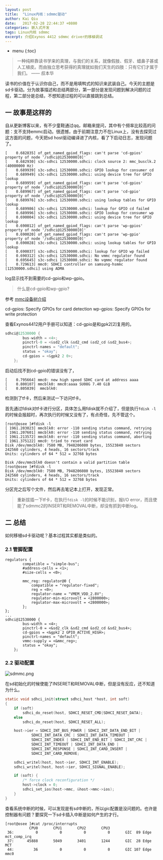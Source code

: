 ```yaml
---
layout: post
title:  "Linux内核：sdmmc驱动"
author: Kai Qiu
date:   2017-02-28 22:44:37 +0800
categories: 嵌入式开发
tags: Linux内核 sdmmc
excerpt: 介绍Exynos 4412 sdmmc driver的移植调试
---
```


* menu
{:toc}

> 一种纯粹靠读书学来的真理，与我们的关系，就像假肢、假牙、蜡鼻子甚或人工植皮。而由独立思考获得的真理就如我们天生的四肢：只有它们才属于我们。 —— 叔本华

读书的价值在于认识你自己，而不是用填鸭式的知识来武装自己。今天的主题是sd卡驱动。分为故事描述和总结两部分，第一部分是发现问题到解决问题的过程，第二部分是总结，不想知道过程的可以直接跳到总结。

## 一 故事是这样的

自从更新博客以来，有不少童鞋通过qq，邮箱来提问，其中有个频率比较高的问题：支不支持emmc启动。很遗憾，由于前期注意力不在Linux上，没有去探究过这方面的问题，今天把sd host驱动编译进了内核，看了下启动日志，发现问题了。

```shell
[    0.682835] of_get_named_gpiod_flags: can't parse 'cd-gpios' property of node '/sdhci@12530000[0]'
[    0.682930] s3c-sdhci 12530000.sdhci: clock source 2: mmc_busclk.2 (40000000 Hz)
[    0.689939] s3c-sdhci 12530000.sdhci: GPIO lookup for consumer cd
[    0.689949] s3c-sdhci 12530000.sdhci: using device tree for GPIO lookup
[    0.689959] of_get_named_gpiod_flags: can't parse 'cd-gpios' property of node '/sdhci@12530000[0]'
[    0.689967] of_get_named_gpiod_flags: can't parse 'cd-gpio' property of node '/sdhci@12530000[0]'
[    0.689976] s3c-sdhci 12530000.sdhci: using lookup tables for GPIO lookup
[    0.689986] s3c-sdhci 12530000.sdhci: lookup for GPIO cd failed
[    0.689996] s3c-sdhci 12530000.sdhci: GPIO lookup for consumer wp
[    0.690004] s3c-sdhci 12530000.sdhci: using device tree for GPIO lookup
[    0.690012] of_get_named_gpiod_flags: can't parse 'wp-gpios' property of node '/sdhci@12530000[0]'
[    0.690020] of_get_named_gpiod_flags: can't parse 'wp-gpio' property of node '/sdhci@12530000[0]'
[    0.690028] s3c-sdhci 12530000.sdhci: using lookup tables for GPIO lookup
[    0.690037] s3c-sdhci 12530000.sdhci: lookup for GPIO wp failed
[    0.690312] s3c-sdhci 12530000.sdhci: No vmmc regulator found
[    0.695645] s3c-sdhci 12530000.sdhci: No vqmmc regulator found
[    0.729613] mmc0: SDHCI controller on samsung-hsmmc [12530000.sdhci] using ADMA
```

log显示找不到需要的cd-gpio和wp-gpio。

> 什么是cd-gpio和wp-gpio?

参考 [mmc设备树介绍](https://www.kernel.org/doc/Documentation/devicetree/bindings/mmc/mmc.txt)

cd-gpios: Specify GPIOs for card detection
wp-gpios: Specify GPIOs for write protection

查看Exynos4412用户手册可以知道：cd-gpio是和gpk2[2]复用的。

```c
sdhci@12530000 {
		bus-width = <4>;
		pinctrl-0 = <&sd2_clk &sd2_cmd &sd2_cd &sd2_bus4>;
		pinctrl-names = "default";
		status = "okay";
		cd-gpios = <&gpk2 2 0>;
	};
```

启动后找不到cd-gpio的错误没有了，

```shell
[    0.795664] mmc0: new high speed SDHC card at address aaaa
[    0.800107] mmcblk0: mmc0:aaaa SU08G 7.40 GiB 
[    0.805839]  mmcblk0:
```

检测到了tf卡，然后来测试一下访问tf卡。

首先通过fdisk对tf卡进行分区，具体怎么用fdisk就不介绍了，但是执行`fdisk -l`的时候会报超时，再次执行的时候又没有了，有点奇怪，先不管这个。

```shell
[root@osee ]#fdisk -l
[ 1961.203023] mmcblk0: error -110 sending status command, retrying
[ 1961.207601] mmcblk0: error -110 sending status command, retrying
[ 1961.213572] mmcblk0: error -110 sending status command, aborting
[ 1961.375122] mmc0: tried to reset card
Disk /dev/mmcblk0: 7580 MB, 7948206080 bytes, 15523840 sectors
242560 cylinders, 4 heads, 16 sectors/track
Units: cylinders of 64 * 512 = 32768 bytes

Disk /dev/mmcblk0 doesn't contain a valid partition table
[root@osee ]#fdisk -l
Disk /dev/mmcblk0: 7580 MB, 7948206080 bytes, 15523840 sectors
242560 cylinders, 4 heads, 16 sectors/track
Units: cylinders of 64 * 512 = 32768 bytes
```

分区完之后写个文件，然后再去笔记本上打开，发现正常。

> 重新拔插一下tf卡，在执行`fdisk -l`的时候不能识别，报I/O error，而且使能了sdmmc2的INSERT和REMOVAL中断，却没有抓到中断log。

## 二 总结

如何移植sd卡驱动呢？基本过程其实都是类似的。

### 2.1 管脚配置

```shell
regulators {
		compatible = "simple-bus";
		#address-cells = <1>;
		#size-cells = <0>;

		mmc_reg: regulator@0 {
			compatible = "regulator-fixed";
			reg = <0>;
			regulator-name = "VMEM_VDD_2.8V";
			regulator-min-microvolt = <2800000>;
			regulator-max-microvolt = <2800000>;
		};
};
...
sdhci@12530000 {
		bus-width = <4>;
		pinctrl-0 = <&sd2_clk &sd2_cmd &sd2_cd &sd2_bus4>;
		cd-gpios = <&gpk2 2 GPIO_ACTIVE_HIGH>;
		pinctrl-names = "default";
		vmmc-supply = <&mmc_reg>;
		status = "okay";
	};
```

### 2.2 驱动配置

![sdmmc.png](https://ooo.0o0.ooo/2017/03/06/58bd0b98bbf4d.png)

在sd初始化的时候使能了INSERET和REMOVAL中断，但是没有反应，还不知道为什么。

```c
static void sdhci_init(struct sdhci_host *host, int soft)
{
	if (soft)
		sdhci_do_reset(host, SDHCI_RESET_CMD|SDHCI_RESET_DATA);
	else
		sdhci_do_reset(host, SDHCI_RESET_ALL);

	host->ier = SDHCI_INT_BUS_POWER | SDHCI_INT_DATA_END_BIT |
		    SDHCI_INT_DATA_CRC | SDHCI_INT_DATA_TIMEOUT |
		    SDHCI_INT_INDEX | SDHCI_INT_END_BIT | SDHCI_INT_CRC |
		    SDHCI_INT_TIMEOUT | SDHCI_INT_DATA_END |
		    SDHCI_INT_RESPONSE | SDHCI_INT_CARD_INSERT |
			SDHCI_INT_CARD_REMOVE;

	sdhci_writel(host, host->ier, SDHCI_INT_ENABLE);
	sdhci_writel(host, host->ier, SDHCI_SIGNAL_ENABLE);

	if (soft) {
		/* force clock reconfiguration */
		host->clock = 0;
		sdhci_set_ios(host->mmc, &host->mmc->ios);
	}
}
```

查看系统中断的时候，可以发现是有sd中断的，所以gic配置是没问题的。也许是控制器有问题？要探究一下sd卡插入中断是如何产生的才行。

```shell
[root@osee ]#cat /proc/interrupts 
           CPU0       CPU1       CPU2       CPU3       
 36:          0          0          0          0       GIC  89 Edge      mct_comp_irq
 37:      45888       5049       3401       1244       GIC  28 Edge      MCT
 44:         36          0          0          0       GIC 107 Edge      mmc0
```
